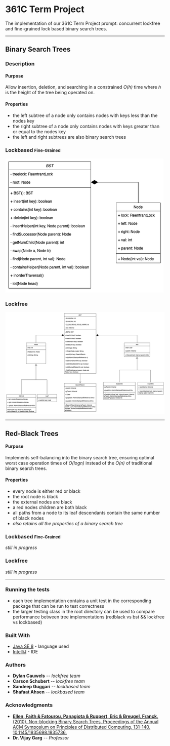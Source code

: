 # 361C Term Project

The implementation of our 361C Term Project prompt: concurrent lockfree and fine-grained lock based binary search trees.

---

## Binary Search Trees

### Description

#### Purpose
Allow insertion, deletion, and searching in a constrained _O(h)_ time where _h_ is the height of the tree being operated on.

#### Properties
* the left subtree of a node only contains nodes with keys less than the nodes key
* the right subtree of a node only contains nodes with keys greater than or equal to the nodes key
* the left and right subtrees are also binary search trees

### Lockbased <span style="font-size:small;">Fine-Grained</span>
![Class Diagram](./references/LockbasedBST.png)

### Lockfree

![Class Diagram](./references/LockfreeBST.png)

---

## Red-Black Trees

#### Purpose
Implements self-balancing into the binary search tree, ensuring optimal worst case operation times of _O(logn)_ instead of the _O(n)_ of traditional binary search trees.

#### Properties
* every node is either red or black
* the root node is black
* the external nodes are black
* a red nodes children are both black
* all paths from a node to its leaf descendants contain the same number of black nodes
* _also retains all the properties of a binary search tree_

### Lockbased <span style="font-size:small;">Fine-Grained</span>

_still in progress_

### Lockfree

_still in progress_

---

### Running the tests

* each tree implementation contains a unit test in the corresponding package that can be run to test correctness
* the larger testing class in the root directory can be used to compare performance between tree implementations (redblack vs bst && lockfree vs lockbased)

### Built With

* [Java SE 8](https://www.oracle.com/java/technologies/javase/javase-jdk8-downloads.html) - language used
* [IntelliJ](https://www.jetbrains.com/idea/) - IDE


### Authors

* **Dylan Cauwels** -- *lockfree team*
* **Carson Schubert** -- *lockfree team*
* **Sandeep Guggari** -- *lockbased team*
* **Shafaat Ahsen** -- *lockbased team*

<!-- See also the list of [contributors](https://github.com/your/project/contributors) who participated in this project. -->

### Acknowledgments
* [**Ellen, Faith & Fatourou, Panagiota & Ruppert, Eric & Breugel, Franck**. (2010). Non-blocking Binary Search Trees. Proceedings of the Annual ACM Symposium on Principles of Distributed Computing. 131-140. 10.1145/1835698.1835736.](https://www.researchgate.net/publication/221344000_Non-blocking_Binary_Search_Trees)
* **Dr. Vijay Garg** -- _Professor_
